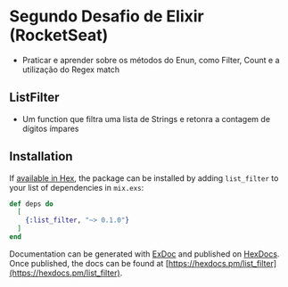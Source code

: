 # Segundo Desafio de Elixir (RocketSeat)
- Praticar e aprender sobre os métodos do Enun, como Filter, Count e a utilização do Regex match

## ListFilter
- Um function que filtra uma lista de Strings e retonra a contagem de dígitos ímpares

## Installation

If [available in Hex](https://hex.pm/docs/publish), the package can be installed
by adding `list_filter` to your list of dependencies in `mix.exs`:

```elixir
def deps do
  [
    {:list_filter, "~> 0.1.0"}
  ]
end
```

Documentation can be generated with [ExDoc](https://github.com/elixir-lang/ex_doc)
and published on [HexDocs](https://hexdocs.pm). Once published, the docs can
be found at [https://hexdocs.pm/list_filter](https://hexdocs.pm/list_filter).

